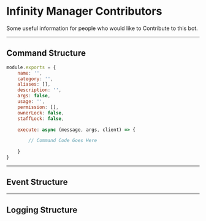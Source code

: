 # Infinity Manager Contributors
Some useful information for people who would like to Contribute to this bot.

---

## Command Structure
```js
module.exports = {
    name: '',
    category: '',
    aliases: [],
    description: '',
    args: false,
    usage: '',
    permission: [],
    ownerLock: false,
    staffLock: false,

    execute: async (message, args, client) => {

        // Command Code Goes Here

    }
}
```

---

## Event Structure

---

## Logging Structure